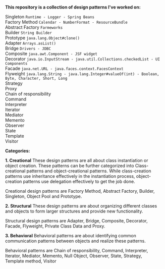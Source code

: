 **This repository is a collection of design patterns I've worked on:**

Singleton `Runtime - Logger - Spring Beans`<br>
Factory Method `Calendar - NumberFormat - ResourceBundle`<br>
Abstract Factory `Farmeworks`<br>
Builder `String Builder`<br>
Prototype `java.lang.Object#clone()`<br>
Adapter `Arrays.asList()`<br>
Bridge `Drivers - JDBC`<br> 
Composite `java.awt.Component - JSF widget`<br>
Decorator `java.io.InputStream - java.util.Collections.checkedList - UI Components`<br>
Facade `java.net.URL - java.faces.context.FacesContext`<br>
Flyweight `java.lang.String - java.lang.Integer#valueOf(int) - Boolean, Byte, Character, Short, Long`<br>
Strategy<br>
Proxy<br>
Chain of responsibility<br>
Command<br>
Interpreter<br>
Iterator<br>
Mediator<br>
Memento<br>
Observer<br>
State<br>
Template<br>
Visitor<br>

**Categories:**

**1. Creational**
These design patterns are all about class instantiation or object creation. These patterns can be further categorized 
into Class-creational patterns and object-creational patterns. While class-creation patterns use inheritance effectively
 in the instantiation process, object-creation patterns use delegation effectively to get the job done.

Creational design patterns are Factory Method, Abstract Factory, Builder, Singleton, Object Pool and Prototype.

**2. Structural**
These design patterns are about organizing different classes and objects to form larger structures and provide new 
functionality.

Structural design patterns are Adapter, Bridge, Composite, Decorator, Facade, Flyweight, Private Class Data and Proxy.

**3. Behavioral**
Behavioral patterns are about identifying common communication patterns between objects and realize these patterns.

Behavioral patterns are Chain of responsibility, Command, Interpreter, Iterator, Mediator, Memento, Null Object, 
Observer, State, Strategy, Template method, Visitor
